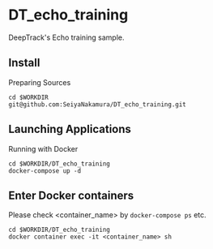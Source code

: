 # DT_echo_training
DeepTrack's Echo training sample.

## Install
Preparing Sources
```
cd $WORKDIR
git@github.com:SeiyaNakamura/DT_echo_training.git
```

## Launching Applications
Running with Docker
```
cd $WORKDIR/DT_echo_training
docker-compose up -d
```

## Enter Docker containers
Please check <container_name> by `docker-compose ps` etc.
```
cd $WORKDIR/DT_echo_training
docker container exec -it <container_name> sh
```
